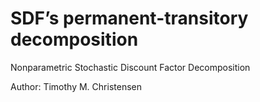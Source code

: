 # SDF’s permanent-transitory decomposition

Nonparametric Stochastic Discount Factor Decomposition

Author: Timothy M. Christensen